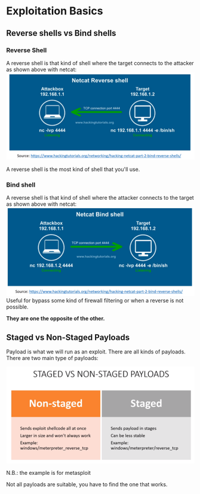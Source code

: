 # Exploitation Basics
## Reverse shells vs Bind shells
### Reverse Shell
A reverse shell is that kind of shell where the target connects to the attacker as shown above with netcat:
<img src="./img/Pasted image 20210208150324.png">

A reverse shell is the most kind of shell that you'll use.

### Bind shell
A reverse shell is that kind of shell where the attacker connects to the target as shown above with netcat:
<img src="./img/Pasted image 20210208150547.png">
Useful for bypass some kind of firewall filtering or when a reverse is not possible.

**They are one the opposite of the other.**


## Staged vs Non-Staged Payloads
Payload is what we will run as an exploit. There are all kinds of payloads.
There are two main type of payloads:

<img src="./img/Pasted image 20210208150941.png">

N.B.: the example is for metasploit

Not all payloads are suitable, you have to find the one that works.
